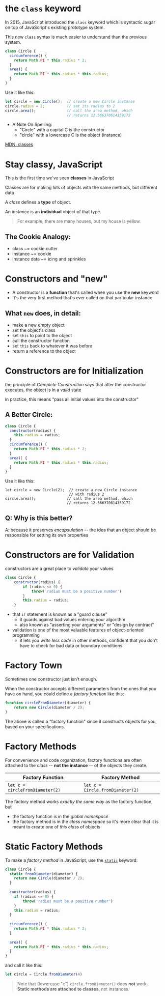 # the `class` keyword

In 2015, JavaScript introduced the `class` keyword which is syntactic sugar on top of JavaScript's existing prototype system. 

This new `class` syntax is much easier to understand than the previous system.

```javascript
class Circle {
  circumference() {
    return Math.PI * this.radius * 2;
  }
  area() {
    return Math.PI * this.radius * this.radius;
  }
}
```

Use it like this:

```javascript
let circle = new Circle();  // create a new Circle instance
circle.radius = 2;          // set its radius to 2
circle.area();              // call the area method, which
                            // returns 12.566370614359172 
```

* A Note On Spelling:
  * "Circle" with a capital C is the constructor
  * "circle" with a lowercase C is the object (instance)

[MDN: classes](https://developer.mozilla.org/en-US/docs/Web/JavaScript/Reference/Classes)

# Stay classy, JavaScript

This is the first time we've seen **classes** in JavaScript

Classes are for making lots of objects with the same methods, but different data

A *class* defines a **type** of object.

An *instance* is an **individual** object of that type.

> For example, there are many houses, but my house is yellow.

## The Cookie Analogy:

  * class ~= cookie cutter
  * instance ~= cookie
  * instance data ~= icing and sprinkles

# Constructors and "new"

* A constructor is a **function** that's called when you use the **new** keyword
* It's the very first method that's ever called on that particular instance

## What `new` does, in detail:

  * make a new empty object
  * set the object's class
  * set `this` to point to the object
  * call the constructor function
  * set `this` back to whatever it was before
  * return a reference to the object

# Constructors are for Initialization

the principle of *Complete Construction* says that after the constructor executes, the object is in a *valid* state

in practice, this means "pass all initial values into the constructor"

## A Better Circle:

```js
class Circle {
  constructor(radius) {
    this.radius = radius;
  }
  circumference() {
    return Math.PI * this.radius * 2;
  }
  area() {
    return Math.PI * this.radius * this.radius;
  }
}
```

Use it like this:

    let circle = new Circle(2);  // create a new Circle instance
                                 // with radius 2
    circle.area();              // call the area method, which
                                // returns 12.566370614359172 

## Q: Why is this better?

A: because it preserves *encapsulation* -- the idea that an object should be responsible for setting its own properties

# Constructors are for Validation

constructors are a great place to *validate* your values

```javascript
class Circle {
    constructor(radius) {
        if (radius <= 0) {
            throw('radius must be a positive number')
        }
        this.radius = radius;
    }
```

* that `if` statement is known as a "guard clause"
  * it guards against bad values entering your algorithm
  * also known as "asserting your arguments" or "design by contract"
* validation is one of the most valuable features of object-oriented programming
  * it lets you *write less code* in other methods, confident that you don't have to check for bad data or boundary conditions

# Factory Town

Sometimes one constructor just isn't enough.

When the constructor accepts different parameters from the ones that you have on hand, you could define a *factory function* like this:

```javascript
function circleFromDiameter(diameter) {
    return new Circle(diameter / 2);
}
```

The above is called a "factory function" since it constructs objects for you, based on your specifications. 

# Factory Methods

For convenience and code organization, factory functions are often attached to the *class* -- **not the instance** -- of the objects they create.

| Factory Function | Factory Method |
|---|---|
| `let c = circleFromDiameter(2)` | `let c = Circle.fromDiameter(2)` |

The factory method works *exactly the same way* as the factory function, but

* the factory function is in the *global namespace*
* the factory method is in the *class namespace* so it's more clear that it is meant to create one of *this class* of objects
 
# Static Factory Methods 

To make a *factory method* in JavaScript, use the [`static`](https://developer.mozilla.org/en-US/docs/Web/JavaScript/Reference/Classes/static) keyword:

```javascript
class Circle {
  static fromDiameter(diameter) {
    return new Circle(diameter / 2);
  }
  
  constructor(radius) {
    if (radius <= 0) {
        throw('radius must be a positive number')
    }
    this.radius = radius;
  }
  
  circumference() {
    return Math.PI * this.radius * 2;
  }
  
  area() {
    return Math.PI * this.radius * this.radius;
  }
}
```

and call it like this:

```javascript
let circle = Circle.fromDiameter(4)
```

> Note that (lowercase "c") `circle.fromDiameter()` does **not** work. **Static methods are attached to classes**, not instances.
